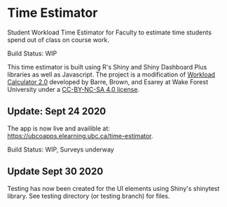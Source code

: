 # Time Estimator
Student Workload Time Estimator for Faculty to estimate time students spend out of class on course work.

Build Status: WIP

This time estimator is built using R's Shiny and Shiny Dashboard Plus libraries as well as Javascript. The project is a modification of [Workload Calculator 2.0](https://cat.wfu.edu/resources/tools/estimator2/ "Workload Calculator 2.0") developed by Barre, Brown, and Esarey at Wake Forest University under a [CC-BY-NC-SA 4.0 license](https://creativecommons.org/licenses/by-nc-sa/4.0/ "CC-BY-NC-SA 4.0").

## Update: Sept 24 2020
The app is now live and availible at: https://ubcoapps.elearning.ubc.ca/time-estimator.

Build Status: WIP, Surveys underway

## Update Sept 30 2020
Testing has now been created for the UI elements using Shiny's shinytest library. See testing directory (or testing branch) for files.
